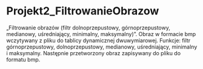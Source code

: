 # Projekt2_FiltrowanieObrazow
„Filtrowanie obrazów (filtr dolnoprzepustowy, górnoprzepustowy, medianowy, uśredniający, minimalny, maksymalny)”. 
Obraz w formacie bmp wczytywany z pliku do tablicy dynamicznej dwuwymiarowej. Funkcje: filtr górnoprzepustowy, dolnoprzepustowy, medianowy, uśredniający, minimalny i maksymalny. Następnie przetworzony obraz zapisywany do pliku do formatu bmp.
